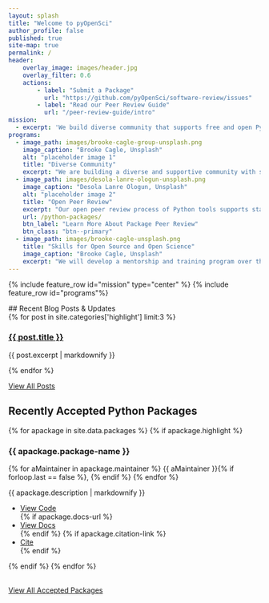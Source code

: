 ```yaml
---
layout: splash
title: "Welcome to pyOpenSci"
author_profile: false
published: true
site-map: true
permalink: /
header:
    overlay_image: images/header.jpg
    overlay_filter: 0.6
    actions:
        - label: "Submit a Package"
          url: "https://github.com/pyOpenSci/software-review/issues"
        - label: "Read our Peer Review Guide"
          url: "/peer-review-guide/intro"
mission:
  - excerpt: 'We build diverse community that supports free and open Python tools for processing scientific data. We also build technical skills needed to contribute to open source and that support open science. Join our global community.'
programs:
  - image_path: images/brooke-cagle-group-unsplash.png
    image_caption: "Brooke Cagle, Unsplash"
    alt: "placeholder image 1"
    title: "Diverse Community"
    excerpt: "We are building a diverse and supportive community with skills that support open source and open science. Join the discussion on [twitter](https://www.twitter.com/pyopensci) or follow along on [discourse](https://pyopensci.discourse.group/)."
  - image_path: images/desola-lanre-ologun-unsplash.png
    image_caption: "Desola Lanre Ologun, Unsplash"
    alt: "placeholder image 2"
    title: "Open Peer Review"
    excerpt: "Our open peer review process of Python tools supports standardized software quality and usability. It also provides needed credit and visibility to tool maintainers. Finally it removes redundancy of packages with similar functionaly across the scientific Python ecosystem."
    url: /python-packages/
    btn_label: "Learn More About Package Peer Review"
    btn_class: "btn--primary"
  - image_path: images/brooke-cagle-unsplash.png
    title: "Skills for Open Source and Open Science"
    image_caption: "Brooke Cagle, Unsplash"
    excerpt: "We will develop a mentorship and training program over the next year to support those who are new to open science and code review. Stay tuned for more."
---
```


{% include feature_row id="mission" type="center" %}
{% include feature_row id="programs"%}

<div class="notice--info" markdown="1">
## Recent Blog Posts & Updates

<div class="feature__wrapper">
   {% for post in site.categories['highlight'] limit:3 %}
   <div class="feature__item">
      <div class="archive__item">
         <div class="archive__item-body">
            <h3 class="archive__item-title"><a href="{{ site.baseurl }}{{ post.url}}" rel="permalink">{{ post.title }}</a></h3>
            <div class="archive__item-excerpt">
               <p>{{ post.excerpt | markdownify }}</p>
            </div>
         </div>
      </div>
   </div>
   {% endfor %}
</div>

<p><a href="/blog/" class="btn btn--info btn--large">View All Posts <i class="fa fa-4 fa-arrow-circle-right" aria-hidden="true"></i></a></p>
</div>


<!-- packages reviewed -->


## Recently Accepted Python Packages


<div class="grid">
    {% for apackage in site.data.packages %}
    {% if apackage.highlight %}
    <div class="cards">
    <article class="archive__item" itemscope="" itemtype="https://schema.org/CreativeWork">
        <!-- <div class="archive__item-teaser">
            <img src="" alt="">
        </div> -->
        <h3 class="card__title no_toc" itemprop="headline">
            <!-- <a href="{{ apackage.link }}" rel="permalink"> -->
            {{ apackage.package-name }}
            <!-- </a> -->
        </h3>
        <p class="page__meta contributors">
         <span><i class="fas fa-feather" aria-hidden="true"></i>
         <!-- Commas in between authors -->
         {% for aMaintainer in apackage.maintainer %}  
         {{ aMaintainer }}{% if forloop.last == false %}, {% endif %}
         {% endfor %}
         </span>
        </p>
        <span class="narrow">
        <p class="archive__item-excerpt narrow" itemprop="description">{{ apackage.description | markdownify }}
        </p>
        </span>
        <!-- This would probably be cool as a list and use light text for each ?
        In this case i wouldn't have the card be a link but maybe the hover highlights
        the content in the card? And the hover state isn't a hand to suggest 
          docs-url: 
  citation-link: -->
        <ul>
          <li>
            <a href="{{ apackage.link }}" rel="permalink"><i class="fab fa-github"></i> View Code </a>
          </li>
          {% if apackage.docs-url %}
          <li>
            <a href="{{ apackage.docs-url }}" rel="permalink"><i class="fas fa-book-open"></i> View Docs</a>
          </li>
          {% endif %}
          {% if apackage.citation-link %}
          <li>
            <a href="{{ apackage.docs-url }}" rel="permalink"><i class="fas fa-bookmark fa-fw"></i> Cite</a>
          </li>
        {% endif %}
        </ul>
    </article>
    </div>
    {% endif %}
    {% endfor %}
</div>


<br clear="both">

   <a href="/python-packages/" class="btn btn--info">View All Accepted Packages <i class="fa fa-4 fa-arrow-circle-right" aria-hidden="true"></i></a>

